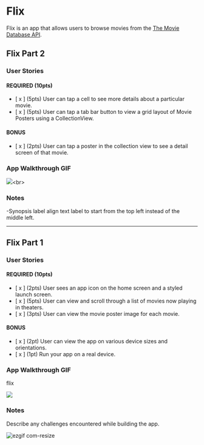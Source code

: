 # Flix

Flix is an app that allows users to browse movies from the [The Movie Database API](http://docs.themoviedb.apiary.io/#).

## Flix Part 2

### User Stories

#### REQUIRED (10pts)
- [ x ] (5pts) User can tap a cell to see more details about a particular movie.
- [ x ] (5pts) User can tap a tab bar button to view a grid layout of Movie Posters using a CollectionView.

#### BONUS
- [ x ] (2pts) User can tap a poster in the collection view to see a detail screen of that movie.

### App Walkthrough GIF

![]("https://i.imgur.com/JNPz8Zy.gif")<br>

### Notes
-Synopsis label align text label to start from the top left instead of the middle left. 

---

## Flix Part 1

### User Stories


#### REQUIRED (10pts)
- [ x ] (2pts) User sees an app icon on the home screen and a styled launch screen.
- [ x ] (5pts) User can view and scroll through a list of movies now playing in theaters.
- [ x ] (3pts) User can view the movie poster image for each movie.

#### BONUS
- [ x ] (2pt) User can view the app on various device sizes and orientations.
- [ x ] (1pt) Run your app on a real device.

### App Walkthrough GIF
flix

![]("https://i.imgur.com/OAqaFQN.gif")

### Notes
Describe any challenges encountered while building the app.

![ezgif com-resize](https://user-images.githubusercontent.com/56800519/133533087-c667c068-13ba-417f-ab85-5f5e529ccaa0.gif)



